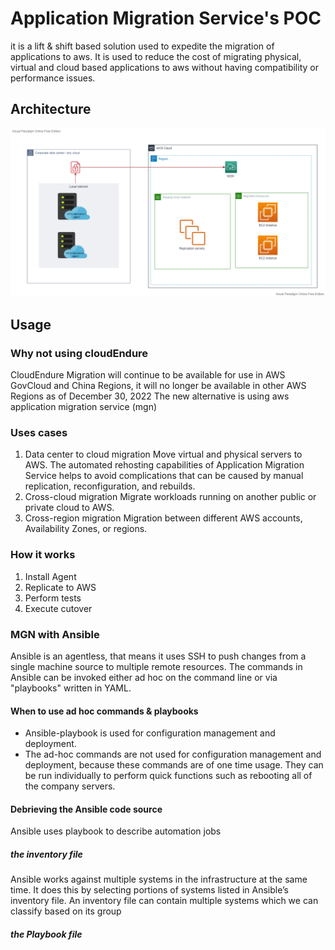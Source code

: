 # Application Migration Service's POC
it is a lift & shift based solution used to expedite the migration of applications to aws. It is used to reduce the cost of migrating physical, virtual and cloud based applications to aws without having compatibility or performance issues.


## Architecture 
![mgn architecture](https://github.com/pi-square-io/mgn-poc/blob/main/images/MGN.vpd.png)


## Usage
### Why not using cloudEndure 
CloudEndure Migration will continue to be available for use in AWS GovCloud and China Regions, it will no longer be available in other AWS Regions as of December 30, 2022
The new alternative is using aws application migration service (mgn)

### Uses cases
1. Data center to cloud migration
Move virtual and physical servers to AWS. The automated rehosting capabilities of Application Migration Service helps to avoid complications that can be caused by manual replication, reconfiguration, and rebuilds.
2. Cross-cloud migration
Migrate workloads running on another public or private cloud to AWS.
3. Cross-region migration
Migration between different AWS accounts, Availability Zones, or regions.

### How it works
1. Install Agent
2. Replicate to AWS
3. Perform tests
4. Execute cutover

### MGN with Ansible
Ansible is an agentless, that means it uses SSH to push changes from a single machine source to multiple remote resources.
The commands in Ansible can be invoked either ad hoc on the command line or via "playbooks" written in YAML.

#### When to use ad hoc commands & playbooks 
- Ansible-playbook is used for configuration management and deployment.
- The ad-hoc commands are not used for configuration management and deployment, because these commands are of one time usage. They can be run individually to perform quick functions such as rebooting all of the company servers.

#### Debrieving the Ansible code source
Ansible uses playbook to describe automation jobs
##### the inventory file
Ansible works against multiple systems in the infrastructure at the same time. It does this by selecting portions of systems listed in Ansible’s inventory file.
An inventory file can contain multiple systems which we can classify based on its group 
##### the Playbook file


